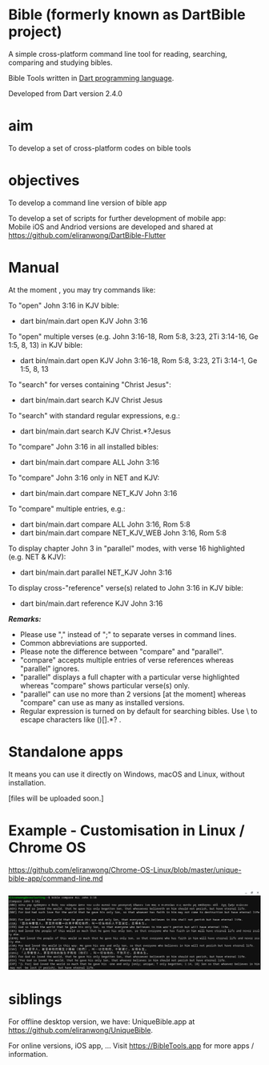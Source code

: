 # Bible (formerly known as DartBible project)
A simple cross-platform command line tool for reading, searching, comparing and studying bibles.

Bible Tools written in <a href="dart.dev">Dart programming language</a>.

Developed from Dart version 2.4.0

# aim
To develop a set of cross-platform codes on bible tools

# objectives
To develop a command line version of bible app

To develop a set of scripts for further development of mobile app:<br>
Mobile iOS and Andriod versions are developed and shared at <a href="https://github.com/eliranwong/DartBible-Flutter">https://github.com/eliranwong/DartBible-Flutter</a>

# Manual

At the moment , you may try commands like:

To "open" John 3:16 in KJV bible:
* dart bin/main.dart open KJV John 3:16

To "open" multiple verses (e.g. John 3:16-18, Rom 5:8, 3:23, 2Ti 3:14-16, Ge 1:5, 8, 13) in KJV bible:
* dart bin/main.dart open KJV John 3:16-18, Rom 5:8, 3:23, 2Ti 3:14-1, Ge 1:5, 8, 13

To "search" for verses containing "Christ Jesus":
* dart bin/main.dart search KJV Christ Jesus

To "search" with standard regular expressions, e.g.:
* dart bin/main.dart search KJV Christ.*?Jesus

To "compare" John 3:16 in all installed bibles:
* dart bin/main.dart compare ALL John 3:16

To "compare" John 3:16 only in NET and KJV:
* dart bin/main.dart compare NET_KJV John 3:16

To "compare" multiple entries, e.g.:
* dart bin/main.dart compare ALL John 3:16, Rom 5:8
* dart bin/main.dart compare NET_KJV_WEB John 3:16, Rom 5:8

To display chapter John 3 in "parallel" modes, with verse 16 highlighted (e.g. NET & KJV):
* dart bin/main.dart parallel NET_KJV John 3:16

To display cross-"reference" verse(s) related to John 3:16 in KJV bible:
* dart bin/main.dart reference KJV John 3:16

<i><b>Remarks:</b></i>
* Please use "," instead of ";" to separate verses in command lines.
* Common abbreviations are supported.
* Please note the difference between "compare" and "parallel".
* "compare" accepts multiple entries of verse references whereas "parallel" ignores.
* "parallel" displays a full chapter with a particular verse highlighted whereas "compare" shows particular verse(s) only.
* "parallel" can use no more than 2 versions [at the moment] whereas "compare" can use as many as installed versions.
* Regular expression is turned on by default for searching bibles.  Use \ to escape characters like ()[].*? .

# Standalone apps

It means you can use it directly on Windows, macOS and Linux, without installation.

[files will be uploaded soon.]

# Example - Customisation in Linux / Chrome OS

https://github.com/eliranwong/Chrome-OS-Linux/blob/master/unique-bible-app/command-line.md

<img src="screenshot.png">

# siblings
For offline desktop version, we have:
UniqueBible.app at <a href="https://github.com/eliranwong/UniqueBible">https://github.com/eliranwong/UniqueBible</a>.

For online versions, iOS app, ...
Visit <a href="https://BibleTools.app">https://BibleTools.app</a> for more apps / information.
